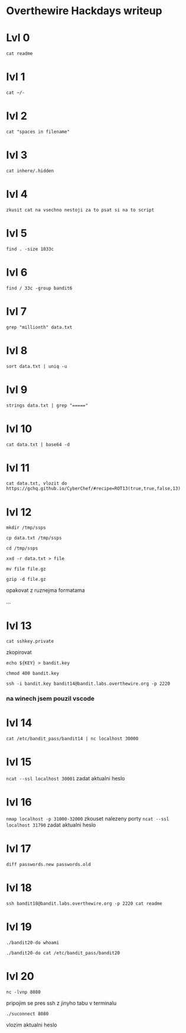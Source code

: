 # Overthewire Hackdays writeup

# Lvl 0
`cat readme`

# lvl 1 
`cat ~/-`

# lvl 2
`cat "spaces in filename"`

# lvl 3
`cat inhere/.hidden`

# lvl 4
`zkusit cat na vsechno nestoji za to psat si na to script`

# lvl 5
`find . -size 1033c`

# lvl 6
`find / 33c -group bandit6`

# lvl 7
`grep "millionth" data.txt`

# lvl 8
`sort data.txt | uniq -u`

# lvl 9
`strings data.txt | grep "====="`

# lvl 10
`cat data.txt | base64 -d`

# lvl 11
`cat data.txt, vlozit do https://gchq.github.io/CyberChef/#recipe=ROT13(true,true,false,13)`

# lvl 12
`mkdir /tmp/ssps`

`cp data.txt /tmp/ssps`

`cd /tmp/ssps`

`xxd -r data.txt > file`

`mv file file.gz`

`gzip -d file.gz`

opakovat z ruznejma formatama

...

# lvl 13
`cat sshkey.private`

zkopirovat

`echo ${KEY} > bandit.key`

`chmod 400 bandit.key`

`ssh -i bandit.key bandit14@bandit.labs.overthewire.org -p 2220`

### na winech jsem pouzil vscode

# lvl 14
`cat /etc/bandit_pass/bandit14 | nc localhost 30000`

# lvl 15
`ncat --ssl localhost 30001`
zadat aktualni heslo

# lvl 16
`nmap localhost -p 31000-32000`
zkouset nalezeny porty
`ncat --ssl localhost 31790`
zadat aktualni heslo
# lvl 17
`diff passwords.new passwords.old`

# lvl 18
`ssh bandit18@bandit.labs.overthewire.org -p 2220 cat readme`

# lvl 19
`./bandit20-do whoami`

`./bandit20-do cat /etc/bandit_pass/bandit20`

# lvl 20
`nc -lvnp 8080`

pripojim se pres ssh z jinyho tabu v terminalu

`./suconnect 8080`

vlozim aktualni heslo
